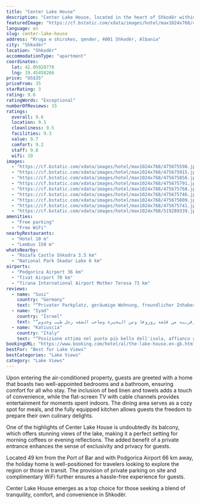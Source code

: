 ```yaml
---
title: "Center Lake House"
description: "Center Lake House, located in the heart of Shkodër within the scenic Shkoder County, offers guests a serene retreat with the convenience of modern amenities."
featuredImage: "https://cf.bstatic.com/xdata/images/hotel/max1024x768/475675598.jpg?k=26dd9433eb1b2d57e97e6905085ff86c78380eb4077042cc73d6792902c57b61&o=&hp=1"
language: en
slug: center-lake-house
address: "Rruga e shirokes, qender, 4001 Shkodër, Albania"
city: "Shkodër"
location: "Shkodër"
accommodationType: "apartment"
coordinates:
  lat: 42.05920778
  lng: 19.45458266
price: "US$35"
priceFrom: 35
starRating: 3
rating: 9.6
ratingWords: "Exceptional"
numberOfReviews: 15
ratings:
  overall: 9.6
  location: 9.5
  cleanliness: 9.5
  facilities: 9.3
  value: 9.7
  comfort: 9.2
  staff: 9.8
  wifi: 10
images:
  - "https://cf.bstatic.com/xdata/images/hotel/max1024x768/475675598.jpg?k=26dd9433eb1b2d57e97e6905085ff86c78380eb4077042cc73d6792902c57b61&o=&hp=1"
  - "https://cf.bstatic.com/xdata/images/hotel/max1024x768/475675915.jpg?k=83cdc287512214c9a5802ebeddcedb799efaad43b960d3fc08078fc417049587&o=&hp=1"
  - "https://cf.bstatic.com/xdata/images/hotel/max1024x768/475675856.jpg?k=fa62c58562bf87bbd7760f2d687d6f7a247b4ceec4dd9b20dc1aa34f065b7a2f&o=&hp=1"
  - "https://cf.bstatic.com/xdata/images/hotel/max1024x768/475675791.jpg?k=d6d28b9aa1991e61ce4a260acaf8aff15b2715c09d21d019677c7d2e3a4943cb&o=&hp=1"
  - "https://cf.bstatic.com/xdata/images/hotel/max1024x768/475675768.jpg?k=91404da3bdd1682e5633db23b1f205dae939988fc028adeeed1106cebd9dd5d8&o=&hp=1"
  - "https://cf.bstatic.com/xdata/images/hotel/max1024x768/475675746.jpg?k=fecf27703899e23ad4ed7406e378593d3767f43b8a7c5e40953917295587fb96&o=&hp=1"
  - "https://cf.bstatic.com/xdata/images/hotel/max1024x768/475675809.jpg?k=ee009e371d8c19bfd21d3e1d4972a512c2c2548439592d871f06b9281e5b3cb6&o=&hp=1"
  - "https://cf.bstatic.com/xdata/images/hotel/max1024x768/475675741.jpg?k=b742c557ca8979625e2c99de9e8b9eecd246a4a96334b168fb9d2abd5080fb46&o=&hp=1"
  - "https://cf.bstatic.com/xdata/images/hotel/max1024x768/519289339.jpg?k=062aaf81d909597359869ce57ac9f31b3f4ff7a9c34c033c1ba5e7145d6cbbfe&o=&hp=1"
amenities:
  - "Free parking"
  - "Free WiFi"
nearbyRestaurants:
  - "Hotel 10 m"
  - "Lembus 150 m"
whatsNearby:
  - "Rozafa Castle Shkodra 3.5 km"
  - "National Park Skadar Lake 6 km"
airports:
  - "Podgorica Airport 36 km"
  - "Tivat Airport 70 km"
  - "Tirana International Airport Mother Teresa 73 km"
reviews:
  - name: "Susi"
    country: "Germany"
    text: "“Privater Parkplatz, geräumige Wohnung, freundlicher Inhaber, beste Lage”"
  - name: "Iyad"
    country: "Israel"
    text: "“موقع الشقه رائع وحيوي للسياح ..الشقه نظيفه ومرتبه ومتوفر فيها كل ما تحتاجه وبجابنها اماكن للسهرات ومطاعم وقريبه من قلعة روزوفا ومن البحيرة وصاحب الشقه رجل طيب وخدوم”"
  - name: "Katiuscia"
    country: "Italy"
    text: "“Posizione ottima nel punto più bello dell'isola, affianco al Ristorante Simoni (che consiglio) e al market. Parcheggio in zona gratuito. Area privata dell'accesso alla struttura. Camere grandi, acqua e yogurt in frigo gratis. Doccia doppia grande....”"
bookingURL: "https://www.booking.com/hotel/al/the-lake-house.en-gb.html?aid=8035640"
bestFor: "Best for Lake Views"
bestCategories: "Lake Views"
category: "Lake Views"
---
```


Upon entering the air-conditioned property, guests are greeted with a home that boasts two well-appointed bedrooms and a bathroom, ensuring comfort for all who stay. The inclusion of bed linen and towels adds a touch of convenience, while the flat-screen TV with cable channels provides entertainment for moments spent indoors. The dining area serves as a cozy spot for meals, and the fully equipped kitchen allows guests the freedom to prepare their own culinary delights.

One of the highlights of Center Lake House is undoubtedly its balcony, which offers stunning views of the lake, making it a perfect setting for morning coffees or evening reflections. The added benefit of a private entrance enhances the sense of exclusivity and privacy for guests.

Located 49 km from the Port of Bar and with Podgorica Airport 66 km away, the holiday home is well-positioned for travelers looking to explore the region or those in transit. The provision of private parking on site and complimentary WiFi further ensures a hassle-free experience for guests.

Center Lake House emerges as a top choice for those seeking a blend of tranquility, comfort, and convenience in Shkodër.